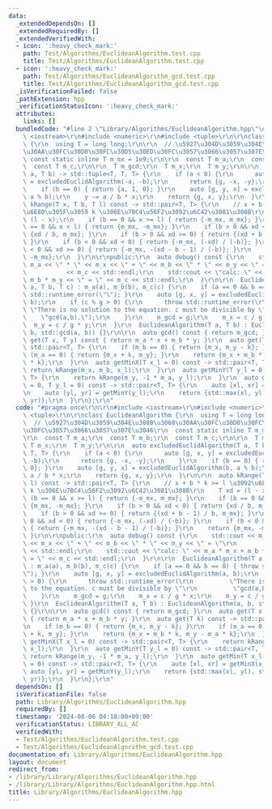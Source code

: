 ```yaml
---
data:
  _extendedDependsOn: []
  _extendedRequiredBy: []
  _extendedVerifiedWith:
  - icon: ':heavy_check_mark:'
    path: Test/Algorithms/EuclideanAlgorithm.test.cpp
    title: Test/Algorithms/EuclideanAlgorithm.test.cpp
  - icon: ':heavy_check_mark:'
    path: Test/Algorithms/EuclideanAlgorithm_gcd.test.cpp
    title: Test/Algorithms/EuclideanAlgorithm_gcd.test.cpp
  _isVerificationFailed: false
  _pathExtension: hpp
  _verificationStatusIcon: ':heavy_check_mark:'
  attributes:
    links: []
  bundledCode: "#line 2 \"Library/Algorithms/EuclideanAlgorithm.hpp\"\n\r\n#include\
    \ <iostream>\r\n#include <numeric>\r\n#include <tuple>\r\n\r\nclass EuclideanAlgorithm\
    \ {\r\n  using T = long long;\r\n\r\n  // \u5927\u304D\u3059\u304E\u308B\u3068\
    \u30AA\u30FC\u30D0\u30FC\u30D5\u30ED\u30FC\u3057\u3066\u3057\u307E\u3046\r\n \
    \ const static inline T m_mx = 1e9;\r\n\r\n  const T m_a;\r\n  const T m_b;\r\n\
    \  const T m_c;\r\n\r\n  T m_gcd;\r\n  T m_x;\r\n  T m_y;\r\n\r\n  auto excludedEuclidAlgorithm(T\
    \ a, T b) -> std::tuple<T, T, T> {\r\n    if (a < 0) {\r\n      auto [g, x, y]\
    \ = excludedEuclidAlgorithm(-a, -b);\r\n      return {g, -x, -y};\r\n    }\r\n\
    \    if (b == 0) { return {a, 1, 0}; }\r\n    auto [g, y, x] = excludedEuclidAlgorithm(b,\
    \ a % b);\r\n    y -= a / b * x;\r\n    return {g, x, y};\r\n  }\r\n\r\n  auto\
    \ kRange(T x, T b, T l) const -> std::pair<T, T> {\r\n    // x + b * k >= l \u3092\
    \u6E80\u305F\u3059 k \u306E\u7BC4\u56F2\u3092\u6C42\u3081\u308B\r\n    T xd =\
    \ (l - x);\r\n    if (b == 0 && x >= l) { return {-m_mx, m_mx}; }\r\n    if (b\
    \ == 0 && x < l) { return {m_mx, -m_mx}; }\r\n    if (b > 0 && xd < 0) { return\
    \ {xd / b, m_mx}; }\r\n    if (b > 0 && xd >= 0) { return {(xd + b - 1) / b, m_mx};\
    \ }\r\n    if (b < 0 && xd < 0) { return {-m_mx, (-xd) / (-b)}; }\r\n    if (b\
    \ < 0 && xd >= 0) { return {-m_mx, -(xd - b - 1) / (-b)}; }\r\n    return {m_mx,\
    \ -m_mx};\r\n  }\r\n\r\npublic:\r\n  auto debug() const {\r\n    std::cout <<\
    \ m_a << \" * \" << m_x << \" + \" << m_b << \" * \" << m_y << \" = \"\r\n   \
    \           << m_c << std::endl;\r\n    std::cout << \"calc: \" << m_a * m_x +\
    \ m_b * m_y << \" = \" << m_c << std::endl;\r\n  }\r\n\r\n  EuclideanAlgorithm(T\
    \ a, T b, T c) : m_a(a), m_b(b), m_c(c) {\r\n    if (a == 0 && b == 0) { throw\
    \ std::runtime_error(\"\"); }\r\n    auto [g, x, y] = excludedEuclidAlgorithm(a,\
    \ b);\r\n    if (c % g > 0) {\r\n      throw std::runtime_error(\r\n         \
    \ \"There is no solution to the equation. c must be divisible by \"\r\n      \
    \    \"gcd(a,b).\");\r\n    }\r\n    m_gcd = g;\r\n    m_x = c / g * x;\r\n  \
    \  m_y = c / g * y;\r\n  }\r\n  EuclideanAlgorithm(T a, T b) : EuclideanAlgorithm(a,\
    \ b, std::gcd(a, b)) {}\r\n\r\n  auto gcd() const { return m_gcd; }\r\n  auto\
    \ get(T x, T y) const { return m_a * x + m_b * y; }\r\n  auto get(T k) const ->\
    \ std::pair<T, T> {\r\n    if (m_b == 0) { return {m_x, m_y - k}; }\r\n    if\
    \ (m_a == 0) { return {m_x + k, m_y}; }\r\n    return {m_x + m_b * k, m_y - m_a\
    \ * k};\r\n  }\r\n  auto getMinX(T x_l = 0) const -> std::pair<T, T> {\r\n   \
    \ return kRange(m_x, m_b, x_l);\r\n  }\r\n  auto getMinY(T y_l = 0) const -> std::pair<T,\
    \ T> {\r\n    return kRange(m_y, -1 * m_a, y_l);\r\n  }\r\n  auto getMin(T x_l\
    \ = 0, T y_l = 0) const -> std::pair<T, T> {\r\n    auto [xl, xr] = getMinX(x_l);\r\
    \n    auto [yl, yr] = getMinY(y_l);\r\n    return {std::max(xl, yl), std::min(xr,\
    \ yr)};\r\n  }\r\n};\r\n"
  code: "#pragma once\r\n\r\n#include <iostream>\r\n#include <numeric>\r\n#include\
    \ <tuple>\r\n\r\nclass EuclideanAlgorithm {\r\n  using T = long long;\r\n\r\n\
    \  // \u5927\u304D\u3059\u304E\u308B\u3068\u30AA\u30FC\u30D0\u30FC\u30D5\u30ED\
    \u30FC\u3057\u3066\u3057\u307E\u3046\r\n  const static inline T m_mx = 1e9;\r\n\
    \r\n  const T m_a;\r\n  const T m_b;\r\n  const T m_c;\r\n\r\n  T m_gcd;\r\n \
    \ T m_x;\r\n  T m_y;\r\n\r\n  auto excludedEuclidAlgorithm(T a, T b) -> std::tuple<T,\
    \ T, T> {\r\n    if (a < 0) {\r\n      auto [g, x, y] = excludedEuclidAlgorithm(-a,\
    \ -b);\r\n      return {g, -x, -y};\r\n    }\r\n    if (b == 0) { return {a, 1,\
    \ 0}; }\r\n    auto [g, y, x] = excludedEuclidAlgorithm(b, a % b);\r\n    y -=\
    \ a / b * x;\r\n    return {g, x, y};\r\n  }\r\n\r\n  auto kRange(T x, T b, T\
    \ l) const -> std::pair<T, T> {\r\n    // x + b * k >= l \u3092\u6E80\u305F\u3059\
    \ k \u306E\u7BC4\u56F2\u3092\u6C42\u3081\u308B\r\n    T xd = (l - x);\r\n    if\
    \ (b == 0 && x >= l) { return {-m_mx, m_mx}; }\r\n    if (b == 0 && x < l) { return\
    \ {m_mx, -m_mx}; }\r\n    if (b > 0 && xd < 0) { return {xd / b, m_mx}; }\r\n\
    \    if (b > 0 && xd >= 0) { return {(xd + b - 1) / b, m_mx}; }\r\n    if (b <\
    \ 0 && xd < 0) { return {-m_mx, (-xd) / (-b)}; }\r\n    if (b < 0 && xd >= 0)\
    \ { return {-m_mx, -(xd - b - 1) / (-b)}; }\r\n    return {m_mx, -m_mx};\r\n \
    \ }\r\n\r\npublic:\r\n  auto debug() const {\r\n    std::cout << m_a << \" * \"\
    \ << m_x << \" + \" << m_b << \" * \" << m_y << \" = \"\r\n              << m_c\
    \ << std::endl;\r\n    std::cout << \"calc: \" << m_a * m_x + m_b * m_y << \"\
    \ = \" << m_c << std::endl;\r\n  }\r\n\r\n  EuclideanAlgorithm(T a, T b, T c)\
    \ : m_a(a), m_b(b), m_c(c) {\r\n    if (a == 0 && b == 0) { throw std::runtime_error(\"\
    \"); }\r\n    auto [g, x, y] = excludedEuclidAlgorithm(a, b);\r\n    if (c % g\
    \ > 0) {\r\n      throw std::runtime_error(\r\n          \"There is no solution\
    \ to the equation. c must be divisible by \"\r\n          \"gcd(a,b).\");\r\n\
    \    }\r\n    m_gcd = g;\r\n    m_x = c / g * x;\r\n    m_y = c / g * y;\r\n \
    \ }\r\n  EuclideanAlgorithm(T a, T b) : EuclideanAlgorithm(a, b, std::gcd(a, b))\
    \ {}\r\n\r\n  auto gcd() const { return m_gcd; }\r\n  auto get(T x, T y) const\
    \ { return m_a * x + m_b * y; }\r\n  auto get(T k) const -> std::pair<T, T> {\r\
    \n    if (m_b == 0) { return {m_x, m_y - k}; }\r\n    if (m_a == 0) { return {m_x\
    \ + k, m_y}; }\r\n    return {m_x + m_b * k, m_y - m_a * k};\r\n  }\r\n  auto\
    \ getMinX(T x_l = 0) const -> std::pair<T, T> {\r\n    return kRange(m_x, m_b,\
    \ x_l);\r\n  }\r\n  auto getMinY(T y_l = 0) const -> std::pair<T, T> {\r\n   \
    \ return kRange(m_y, -1 * m_a, y_l);\r\n  }\r\n  auto getMin(T x_l = 0, T y_l\
    \ = 0) const -> std::pair<T, T> {\r\n    auto [xl, xr] = getMinX(x_l);\r\n   \
    \ auto [yl, yr] = getMinY(y_l);\r\n    return {std::max(xl, yl), std::min(xr,\
    \ yr)};\r\n  }\r\n};\r\n"
  dependsOn: []
  isVerificationFile: false
  path: Library/Algorithms/EuclideanAlgorithm.hpp
  requiredBy: []
  timestamp: '2024-08-06 04:18:00+09:00'
  verificationStatus: LIBRARY_ALL_AC
  verifiedWith:
  - Test/Algorithms/EuclideanAlgorithm.test.cpp
  - Test/Algorithms/EuclideanAlgorithm_gcd.test.cpp
documentation_of: Library/Algorithms/EuclideanAlgorithm.hpp
layout: document
redirect_from:
- /library/Library/Algorithms/EuclideanAlgorithm.hpp
- /library/Library/Algorithms/EuclideanAlgorithm.hpp.html
title: Library/Algorithms/EuclideanAlgorithm.hpp
---
```

